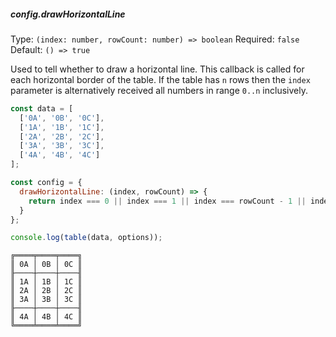 ##### config.drawHorizontalLine
Type: `(index: number, rowCount: number) => boolean`
Required: `false`
Default: `() => true`

Used to tell whether to draw a horizontal line. This callback is called for each horizontal border of the table.
If the table has `n` rows then the `index` parameter is alternatively received all numbers in range `0..n` inclusively.

```js
const data = [
  ['0A', '0B', '0C'],
  ['1A', '1B', '1C'],
  ['2A', '2B', '2C'],
  ['3A', '3B', '3C'],
  ['4A', '4B', '4C']
];

const config = {
  drawHorizontalLine: (index, rowCount) => {
    return index === 0 || index === 1 || index === rowCount - 1 || index === rowCount;
  }
};

console.log(table(data, options));

```

```
╔════╤════╤════╗
║ 0A │ 0B │ 0C ║
╟────┼────┼────╢
║ 1A │ 1B │ 1C ║
║ 2A │ 2B │ 2C ║
║ 3A │ 3B │ 3C ║
╟────┼────┼────╢
║ 4A │ 4B │ 4C ║
╚════╧════╧════╝

```
